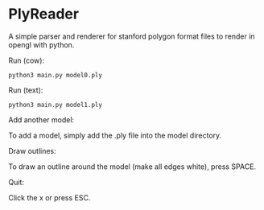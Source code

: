 # PlyReader
A simple parser and renderer for stanford polygon format files to render in opengl with python.

Run (cow):

	python3 main.py model0.ply

Run (text):
	
	python3 main.py model1.ply

Add another model:

To add a model, simply add the .ply file into the model directory.

Draw outlines:

To draw an outline around the model (make all edges white), press SPACE.

Quit:

Click the x or press ESC.


